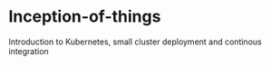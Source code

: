 # Inception-of-things
Introduction to Kubernetes, small cluster deployment and continous integration
